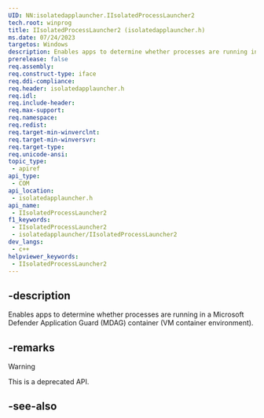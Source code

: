 ```yaml
---
UID: NN:isolatedapplauncher.IIsolatedProcessLauncher2
tech.root: winprog
title: IIsolatedProcessLauncher2 (isolatedapplauncher.h)
ms.date: 07/24/2023
targetos: Windows
description: Enables apps to determine whether processes are running in a Microsoft Defender Application Guard (MDAG) container (VM container environment).
prerelease: false
req.assembly: 
req.construct-type: iface
req.ddi-compliance: 
req.header: isolatedapplauncher.h
req.idl: 
req.include-header: 
req.max-support: 
req.namespace: 
req.redist: 
req.target-min-winverclnt: 
req.target-min-winversvr: 
req.target-type: 
req.unicode-ansi: 
topic_type:
 - apiref
api_type:
 - COM
api_location:
 - isolatedapplauncher.h
api_name:
 - IIsolatedProcessLauncher2
f1_keywords:
 - IIsolatedProcessLauncher2
 - isolatedapplauncher/IIsolatedProcessLauncher2
dev_langs:
 - c++
helpviewer_keywords:
 - IIsolatedProcessLauncher2
---
```


## -description

Enables apps to determine whether processes are running in a Microsoft Defender Application Guard (MDAG) container (VM container environment).

## -remarks

> [!WARNING]
> This is a deprecated API.

## -see-also

